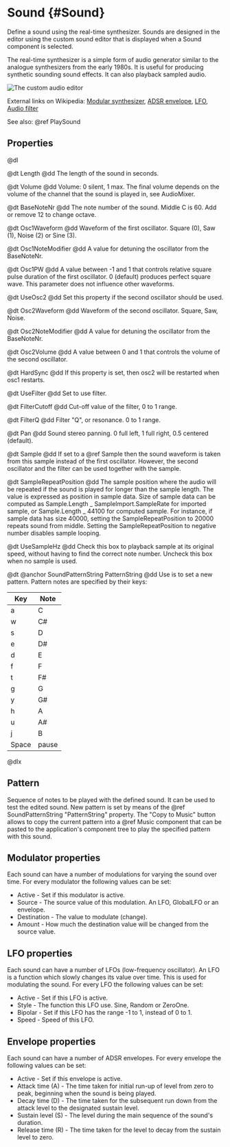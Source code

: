 # Sound {#Sound}

Define a sound using the real-time synthesizer. Sounds are designed in the
editor using the custom sound editor that is displayed when a Sound component is
selected.

The real-time synthesizer is a simple form of audio generator similar to the
analogue synthesizers from the early 1980s. It is useful for producing synthetic
sounding sound effects. It can also playback sampled audio.

![The custom audio editor](comp-sound-editor.png)

External links on Wikipedia:
[Modular synthesizer](https://en.wikipedia.org/wiki/Modular_synthesizer),
[ADSR envelope](https://en.wikipedia.org/wiki/Synthesizer#ADSR_envelope),
[LFO](https://en.wikipedia.org/wiki/Low-frequency_oscillation),
[Audio filter](https://en.wikipedia.org/wiki/Audio_filter)

See also: @ref PlaySound

## Properties

@dl

@dt Length @dd The length of the sound in seconds.

@dt Volume @dd Volume: 0 silent, 1 max. The final volume depends on the volume
of the channel that the sound is played in, see AudioMixer.

@dt BaseNoteNr @dd The note number of the sound. Middle C is 60. Add or remove
12 to change octave.

@dt Osc1Waveform @dd Waveform of the first oscillator. Square (0), Saw (1),
Noise (2) or Sine (3).

@dt Osc1NoteModifier @dd A value for detuning the oscillator from the
BaseNoteNr.

@dt Osc1PW @dd A value between -1 and 1 that controls relative square pulse
duration of the first oscillator. 0 (default) produces perfect square wave. This
parameter does not influence other waveforms.

@dt UseOsc2 @dd Set this property if the second oscillator should be used.

@dt Osc2Waveform @dd Waveform of the second oscillator. Square, Saw, Noise.

@dt Osc2NoteModifier @dd A value for detuning the oscillator from the
BaseNoteNr.

@dt Osc2Volume @dd A value between 0 and 1 that controls the volume of the
second oscillator.

@dt HardSync @dd If this property is set, then osc2 will be restarted when osc1
restarts.

@dt UseFilter @dd Set to use filter.

@dt FilterCutoff @dd Cut-off value of the filter, 0 to 1 range.

@dt FilterQ @dd Filter "Q", or resonance. 0 to 1 range.

@dt Pan @dd Sound stereo panning. 0 full left, 1 full right, 0.5 centered
(default).

@dt Sample @dd If set to a @ref Sample then the sound waveform is taken from
this sample instead of the first oscillator. However, the second oscillator and
the filter can be used together with the sample.

@dt SampleRepeatPosition @dd The sample position where the audio will be
repeated if the sound is played for longer than the sample length. The value is
expressed as position in sample data. Size of sample data can be computed as
Sample.Length _ SampleImport.SampleRate for imported sample, or Sample.Length _
44100 for computed sample. For instance, if sample data has size 40000, setting
the SampleRepeatPosition to 20000 repeats sound from middle. Setting the
SampleRepeatPosition to negative number disables sample looping.

@dt UseSampleHz @dd Check this box to playback sample at its original speed,
without having to find the correct note number. Uncheck this box when no sample
is used.

@dt @anchor SoundPatternString PatternString @dd Use is to set a new pattern.
Pattern notes are specified by their keys:

| Key   | Note  |
| ----- | ----- |
| a     | C     |
| w     | C#    |
| s     | D     |
| e     | D#    |
| d     | E     |
| f     | F     |
| t     | F#    |
| g     | G     |
| y     | G#    |
| h     | A     |
| u     | A#    |
| j     | B     |
| Space | pause |

@dlx

## Pattern

Sequence of notes to be played with the defined sound. It can be used to test
the edited sound. New pattern is set by means of the @ref SoundPatternString
"PatternString" property. The "Copy to Music" button allows to copy the current
pattern into a @ref Music component that can be pasted to the application's
component tree to play the specified pattern with this sound.

## Modulator properties

Each sound can have a number of modulations for varying the sound over time. For
every modulator the following values can be set:

- Active - Set if this modulator is active.
- Source - The source value of this modulation. An LFO, GlobalLFO or an
  envelope.
- Destination - The value to modulate (change).
- Amount - How much the destination value will be changed from the source value.

## LFO properties

Each sound can have a number of LFOs (low-frequency oscillator). An LFO is a
function which slowly changes its value over time. This is used for modulating
the sound. For every LFO the following values can be set:

- Active - Set if this LFO is active.
- Style - The function this LFO use. Sine, Random or ZeroOne.
- Bipolar - Set if this LFO has the range -1 to 1, instead of 0 to 1.
- Speed - Speed of this LFO.

## Envelope properties

Each sound can have a number of ADSR envelopes. For every envelope the following
values can be set:

- Active - Set if this envelope is active.
- Attack time (A) - The time taken for initial run-up of level from zero to
  peak, beginning when the sound is being played.
- Decay time (D) - The time taken for the subsequent run down from the attack
  level to the designated sustain level.
- Sustain level (S) - The level during the main sequence of the sound's
  duration.
- Release time (R) - The time taken for the level to decay from the sustain
  level to zero.

